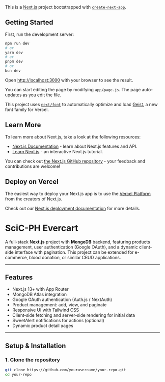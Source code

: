 This is a [Next.js](https://nextjs.org) project bootstrapped with [`create-next-app`](https://github.com/vercel/next.js/tree/canary/packages/create-next-app).

## Getting Started

First, run the development server:

```bash
npm run dev
# or
yarn dev
# or
pnpm dev
# or
bun dev
```

Open [http://localhost:3000](http://localhost:3000) with your browser to see the result.

You can start editing the page by modifying `app/page.js`. The page auto-updates as you edit the file.

This project uses [`next/font`](https://nextjs.org/docs/app/building-your-application/optimizing/fonts) to automatically optimize and load [Geist](https://vercel.com/font), a new font family for Vercel.

## Learn More

To learn more about Next.js, take a look at the following resources:

- [Next.js Documentation](https://nextjs.org/docs) - learn about Next.js features and API.
- [Learn Next.js](https://nextjs.org/learn) - an interactive Next.js tutorial.

You can check out [the Next.js GitHub repository](https://github.com/vercel/next.js) - your feedback and contributions are welcome!

## Deploy on Vercel

The easiest way to deploy your Next.js app is to use the [Vercel Platform](https://vercel.com/new?utm_medium=default-template&filter=next.js&utm_source=create-next-app&utm_campaign=create-next-app-readme) from the creators of Next.js.

Check out our [Next.js deployment documentation](https://nextjs.org/docs/app/building-your-application/deploying) for more details.



# SciC-PH Evercart

A full-stack **Next.js** project with **MongoDB** backend, featuring products management, user authentication (Google OAuth), and a dynamic client-side interface with pagination. This project can be extended for e-commerce, blood donation, or similar CRUD applications.

---

## Features

- Next.js 13+ with App Router
- MongoDB Atlas integration
- Google OAuth authentication (Auth.js / NextAuth)
- Product management: add, view, and paginate
- Responsive UI with Tailwind CSS
- Client-side fetching and server-side rendering for initial data
- SweetAlert notifications for actions (optional)
- Dynamic product detail pages

---

## Setup & Installation

### 1. Clone the repository
```bash
git clone https://github.com/yourusername/your-repo.git
cd your-repo
